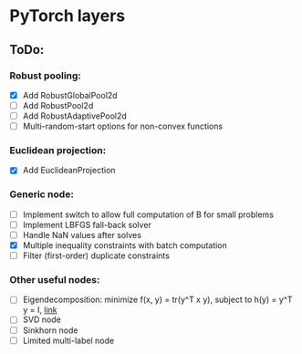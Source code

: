 # PyTorch layers

## ToDo:
### Robust pooling:
- [x] Add RobustGlobalPool2d
- [ ] Add RobustPool2d
- [ ] Add RobustAdaptivePool2d
- [ ] Multi-random-start options for non-convex functions

### Euclidean projection:
- [x] Add EuclideanProjection

### Generic node:
- [ ] Implement switch to allow full computation of B for small problems
- [ ] Implement LBFGS fall-back solver
- [ ] Handle NaN values after solves
- [x] Multiple inequality constraints with batch computation
- [ ] Filter (first-order) duplicate constraints

### Other useful nodes:
- [ ] Eigendecomposition: minimize f(x, y) = tr(y^T x y), subject to h(y) = y^T y = I, [link](https://arxiv.org/pdf/1903.11240.pdf)
- [ ] SVD node
- [ ] Sinkhorn node
- [ ] Limited multi-label node
